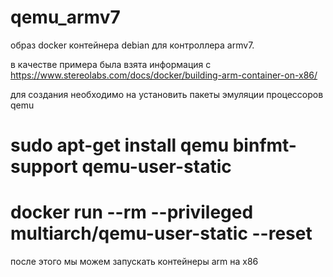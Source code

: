 # qemu_armv7
образ docker контейнера debian для контроллера armv7.

в качестве примера была взята информация с https://www.stereolabs.com/docs/docker/building-arm-container-on-x86/

для создания необходимо на установить пакеты эмуляции процессоров qemu
# sudo apt-get install qemu binfmt-support qemu-user-static 
# docker run --rm --privileged multiarch/qemu-user-static --reset

после этого мы можем запускать контейнеры arm на x86
